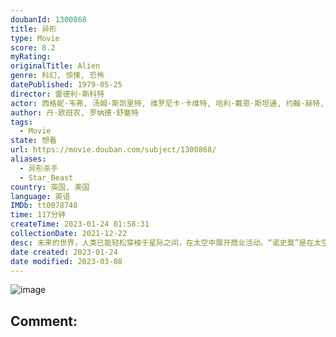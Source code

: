 ```yaml
---
doubanId: 1300868
title: 异形
type: Movie
score: 8.2
myRating: 
originalTitle: Alien
genre: 科幻, 惊悚, 恐怖
datePublished: 1979-05-25
director: 雷德利·斯科特
actor: 西格妮·韦弗, 汤姆·斯凯里特, 维罗尼卡·卡维特, 哈利·戴恩·斯坦通, 约翰·赫特, 伊安·霍姆, 亚非特·科托, 博拉吉·巴迪乔, 海伦·霍顿, 詹姆斯·霍纳, 埃迪·鲍威尔, 户田惠子
author: 丹·欧班农, 罗纳德·舒塞特
tags:
  - Movie
state: 想看
url: https://movie.douban.com/subject/1300868/
aliases:
  - 异形杀手
  - Star_Beast
country: 英国, 美国
language: 英语
IMDb: tt0078748
time: 117分钟
createTime: 2023-01-24 01:58:31
collectionDate: 2021-12-22
desc: 未来的世界，人类已能轻松穿梭于星际之间，在太空中展开商业活动。“诺史莫”是在太空活动的众多星际商业运输船之一。一次，它完成任务满载太空矿石返航地球时，突然收到了一组奇怪的信号，由于这可能是求救信号，飞...
date created: 2023-01-24
date modified: 2023-03-08
---
```


![image](p1756402567.jpg)

Comment:
---

